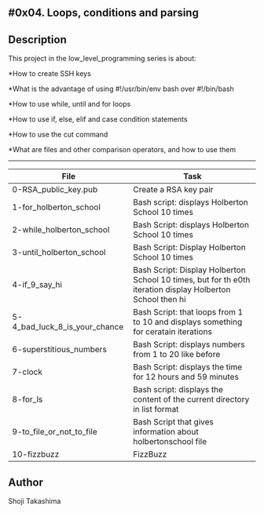 #0x04. Loops, conditions and parsing
---
## Description

This project in the low_level_programming series is about:

*How to create SSH keys

*What is the advantage of using #!/usr/bin/env bash over #!/bin/bash

*How to use while, until and for loops

*How to use if, else, elif and case condition statements

*How to use the cut command

*What are files and other comparison operators, and how to use them

---
File|Task
---|---
0-RSA_public_key.pub | Create a RSA key pair
1-for_holberton_school | Bash script: displays Holberton School 10 times
2-while_holberton_school | Bash Script: displays Holberton School 10 times
3-until_holberton_school | Bash Script: Display Holberton School 10 times
4-if_9_say_hi | Bash Script: Display Holberton School 10 times, but for th e0th iteration display Holberton School then hi
5-4_bad_luck_8_is_your_chance | Bash Script: that loops from 1 to 10 and displays something for ceratain iterations
6-superstitious_numbers | Bash Script: displays numbers from 1 to 20 like before
7-clock | Bash Script: displays the time for 12 hours and 59 minutes
8-for_ls | Bash script: displays the content of the current directory in list format
9-to_file_or_not_to_file | Bash Script that gives information about holbertonschool file
10-fizzbuzz | FizzBuzz

## Author
 Shoji Takashima
